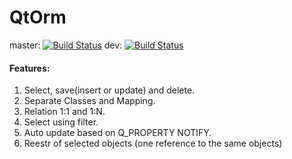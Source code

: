 # QtOrm 
master: [![Build Status](https://travis-ci.org/rensfo/QtOrm.svg?branch=master)](https://travis-ci.org/rensfo/QtOrm) dev: [![Build Status](https://travis-ci.org/rensfo/QtOrm.svg?branch=dev)](https://travis-ci.org/rensfo/QtOrm) 

#### Features:
1. Select, save(insert or update) and delete.
2. Separate Classes and Mapping.
3. Relation 1:1 and 1:N.
4. Select using filter.
5. Auto update based on Q_PROPERTY NOTIFY.
6. Reestr of selected objects (one reference to the same objects)
